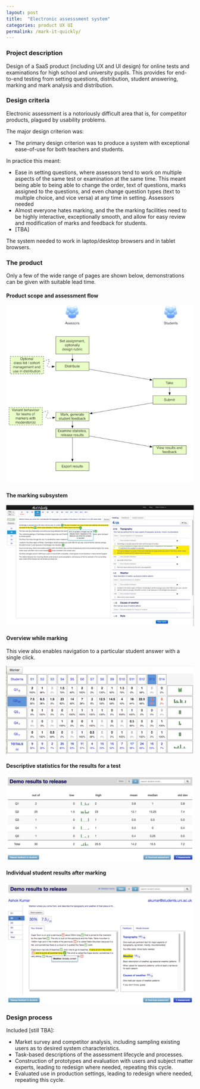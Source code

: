 ```yaml
---
layout: post
title:  "Electronic assesssment system"
categories: product UX UI 
permalink: /mark-it-quickly/
---
```

### Project description 

Design of a SaaS product (including UX and UI design) for online tests and examinations for 
high school and university pupils. This provides for end-to-end testing from setting questions,
distribution, student answering, marking and mark analysis and distribution.

### Design criteria

Electronic assessment is a notoriously difficult area that is, for competitor products,
plagued by usability problems.

The major design criterion was:
* The primary design criterion was to produce a system with exceptional 
 ease-of-use for both teachers and students. 
 
In practice this meant:
* Ease in setting questions, where assessors tend to work on multiple aspects of the same
 test or examination at the same time. 
 This meant being able to being able to change the order, text of questions, marks 
 assigned to the questions, and even change question types (text to multiple choice, and vice versa)
 at any time in setting. Assessors needed 
* Almost everyone hates marking, and the the marking facilities need to be highly 
 interactive, exceptionally smooth, and allow for 
 easy review and modification of marks and feedback for students.
* \[TBA\]

The system needed to work in laptop/desktop browsers and in tablet browsers.

### The product

Only a few of the wide range of pages are shown below, demonstrations can be given
with suitable lead time.

#### Product scope and assessment flow 


![Overall SaaS flow](/assets/images/miqly/overall-miqly-flow.png)

#### The marking subsystem

![Overall SaaS flow](/assets/images/miqly/miqly-marker.png)

#### Overview while marking

This view also enables navigation to a particular student answer with a single click.
 
![Overall SaaS flow](/assets/images/miqly/overview.png)

#### Descriptive statistics for the results for a test

![Overall SaaS flow](/assets/images/miqly/cohort-overview.png)

#### Individual student results after marking

![Overall SaaS flow](/assets/images/miqly/results-view.png)


### Design process

Included \[still TBA\]:
* Market survey and competitor analysis, including sampling existing users
 as to desired system characteristics.
* Task-based descriptions of the assessment lifecycle and processes. 
* Construction of prototypes and evaluation with users and subject matter experts, 
 leading to redesign where needed, repeating this cycle.
* Evaluated use in production settings,
 leading to redesign where needed, repeating this cycle.

